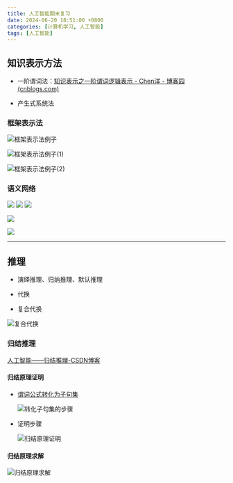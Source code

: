 ```yaml
---
title: 人工智能期末复习
date: 2024-06-20 18:51:00 +0800
categories: [计算机学习, 人工智能]
tags: [人工智能]
---
```


## 知识表示方法

- 一阶谓词法：[知识表示之一阶谓词逻辑表示 - Chen洋 - 博客园 (cnblogs.com)](https://www.cnblogs.com/cy0628/p/13905458.html)

- 产生式系统法

### 框架表示法

![框架表示法例子](https://cdn.jsdelivr.net/gh/Makicelse/image/img/study/202406201927541.png)

![框架表示法例子(1)](https://cdn.jsdelivr.net/gh/Makicelse/image/img/study/202406201928391.png)

![框架表示法例子(2)](https://cdn.jsdelivr.net/gh/Makicelse/image/img/study/202406201928564.png)

### 语义网络

![](https://cdn.jsdelivr.net/gh/Makicelse/image/img/study/202406201929518.png)
![](https://cdn.jsdelivr.net/gh/Makicelse/image/img/study/202406201929519.png)
![](https://cdn.jsdelivr.net/gh/Makicelse/image/img/study/202406201929520.png)

![](https://cdn.jsdelivr.net/gh/Makicelse/image/img/study/202406201929515.png)

![](https://cdn.jsdelivr.net/gh/Makicelse/image/img/study/202406201929517.png)

------



## 推理

- 演绎推理、归纳推理、默认推理

- 代换

- 复合代换

![复合代换](https://cdn.jsdelivr.net/gh/Makicelse/image/img/study/202406202117219.png)

### 归结推理

[人工智能——归结推理-CSDN博客](https://blog.csdn.net/qq_45902301/article/details/125431457?csdn_share_tail={"type"%3A"blog"%2C"rType"%3A"article"%2C"rId"%3A"125431457"%2C"source"%3A"foresea_"}&fromshare=blogdetail)

#### 归结原理证明

- [谓词公式转化为子句集](https://jxpt.whut.edu.cn/meol/analytics/resPdfShow.do;jsessionid=E77F274B9B5FC65E6A2E3EB8780D1775?resId=161587&lid=2635)

  ![转化子句集的步骤](https://cdn.jsdelivr.net/gh/Makicelse/image/img/study/202406202123597.png)

- 证明步骤

  ![归结原理证明](https://cdn.jsdelivr.net/gh/Makicelse/image/img/study/202406202124927.png)

#### 归结原理求解

![归结原理求解](https://cdn.jsdelivr.net/gh/Makicelse/image/img/study/202406202129687.png)